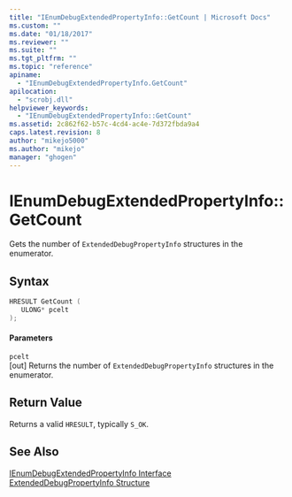 ```yaml
---
title: "IEnumDebugExtendedPropertyInfo::GetCount | Microsoft Docs"
ms.custom: ""
ms.date: "01/18/2017"
ms.reviewer: ""
ms.suite: ""
ms.tgt_pltfrm: ""
ms.topic: "reference"
apiname: 
  - "IEnumDebugExtendedPropertyInfo.GetCount"
apilocation: 
  - "scrobj.dll"
helpviewer_keywords: 
  - "IEnumDebugExtendedPropertyInfo::GetCount"
ms.assetid: 2c862f62-b57c-4cd4-ac4e-7d372fbda9a4
caps.latest.revision: 8
author: "mikejo5000"
ms.author: "mikejo"
manager: "ghogen"
---
```

# IEnumDebugExtendedPropertyInfo::GetCount
Gets the number of `ExtendedDebugPropertyInfo` structures in the enumerator.  
  
## Syntax  
  
```cpp
HRESULT GetCount (  
   ULONG* pcelt  
);  
```  
  
#### Parameters  
 `pcelt`  
 [out] Returns the number of `ExtendedDebugPropertyInfo` structures in the enumerator.  
  
## Return Value  
 Returns a valid `HRESULT`, typically `S_OK`.  
  
## See Also  
 [IEnumDebugExtendedPropertyInfo Interface](../../winscript/reference/ienumdebugextendedpropertyinfo-interface.md)   
 [ExtendedDebugPropertyInfo Structure](../../winscript/reference/extendeddebugpropertyinfo-structure.md)